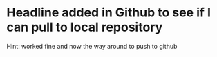 # Headline added in Github to see if I can pull to local repository

Hint: worked fine and now the way around to push to github
